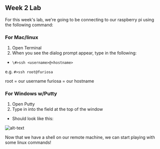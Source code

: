 ## Week 2 Lab

For this week's lab, we're going to be connecting to our raspberry pi using the following command:

### For Mac/linux
1.  Open Terminal
2.  When you see the dialog prompt appear, type in the following:
  * ```\#>ssh <username>@<hostname>```

e.g. ```#>ssh root@furiosa```

root = our username
furiosa = our hostname

### For Windows w/Putty
1. Open Putty
2. Type in <hostname> into the field at the top of the window
  * Should look like this:

  ![alt-text](https://github.com/emilymaxima/Hack-Lab/blob/master/lesson_plans/week_2/1_Connect.png?raw=true)

Now that we have a shell on our remote machine, we can start playing with some linux commands!
